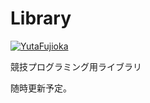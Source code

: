 # Library

[![YutaFujioka](https://img.shields.io/endpoint?url=https%3A%2F%2Fatcoder-badges.now.sh%2Fapi%2Fatcoder%2Fjson%2FYutaFujioka)](https://atcoder.jp/users/YutaFujioka)

競技プログラミング用ライブラリ

随時更新予定。
